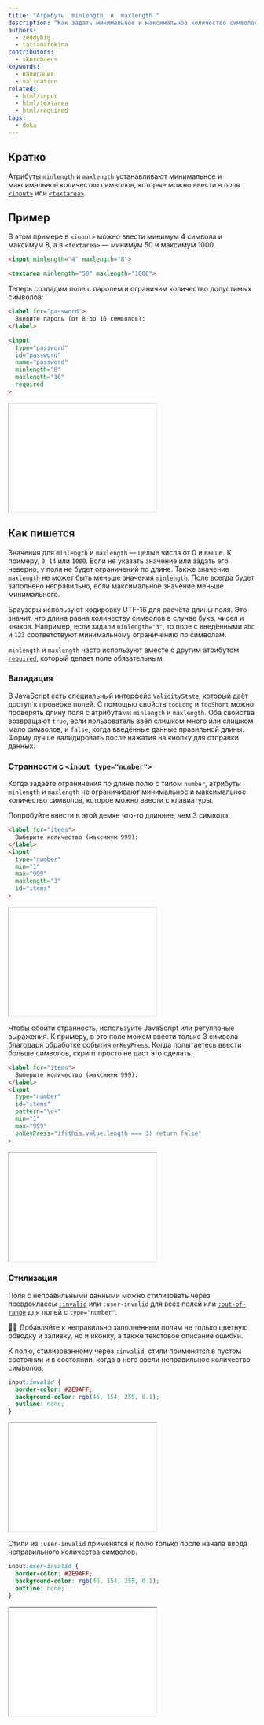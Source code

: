 ```yaml
---
title: "Атрибуты `minlength` и `maxlength`"
description: "Как задать минимальное и максимальное количество символов, которое принимает поле?"
authors:
  - zeddybig
  - tatianafokina
contributors:
  - skorobaeus
keywords:
  - валидация
  - validation
related:
  - html/input
  - html/textarea
  - html/required
tags:
  - doka
---
```


## Кратко

Атрибуты `minlength` и `maxlength` устанавливают минимальное и максимальное количество символов, которые можно ввести в поля [`<input>`](/html/input/) или [`<textarea>`](/html/textarea/).

## Пример

В этом примере в `<input>` можно ввести минимум 4 символа и максимум 8, а в `<textarea>` — минимум 50 и максимум 1000.

```html
<input minlength="4" maxlength="8">

<textarea minlength="50" maxlength="1000">
```

Теперь создадим поле с паролем и ограничим количество допустимых символов:

```html
<label for="password">
  Введите пароль (от 8 до 16 символов):
</label>

<input
  type="password"
  id="password"
  name="password"
  minlength="8"
  maxlength="16"
  required
>
```

<iframe title="Поле для пароля с ограничениями по количеству символов" src="demos/input/" height="220"></iframe>

## Как пишется

Значения для `minlength` и `maxlength` — целые числа от 0 и выше. К примеру, `0`, `14` или `1000`. Если не указать значение или задать его неверно, у поля не будет ограничений по длине. Также значение `maxlength` не может быть меньше значения `minlength`. Поле всегда будет заполнено неправильно, если максимальное значение меньше минимального.

Браузеры используют кодировку UTF-16 для расчёта длины поля. Это значит, что длина равна количеству символов в случае букв, чисел и знаков. Например, если задали `minlength="3"`, то поле с введёнными `abc` и `123` соответствуют минимальному ограничению по символам.

`minlength` и `maxlength` часто используют вместе с другим атрибутом [`required`](/html/required/), который делает поле обязательным.

### Валидация

В JavaScript есть специальный интерфейс `ValidityState`, который даёт доступ к проверке полей. С помощью свойств `tooLong` и `tooShort` можно проверять длину поля с атрибутами `minlength` и `maxlength`. Оба свойства возвращают `true`, если пользователь ввёл слишком много или слишком мало символов, и `false`, когда введённые данные правильной длины. Форму лучше валидировать после нажатия на кнопку для отправки данных.

### Странности с `<input type="number">`

Когда задаёте ограничения по длине полю с типом `number`, атрибуты `minlength` и `maxlength` не ограничивают минимальное и максимальное количество символов, которое можно ввести с клавиатуры.

Попробуйте ввести в этой демке что-то длиннее, чем 3 символа.

```html
<label for="items">
  Выберите количество (максимум 999):
</label>
<input
  type="number"
  min="1"
  max="999"
  maxlength="3"
  id="items"
>
```

<iframe title="Поле по умолчанию с типом number" src="demos/default-input-type-number/" height="220"></iframe>

Чтобы обойти странность, используйте JavaScript или регулярные выражения. К примеру, в это поле можем ввести только 3 символа благодаря обработке события `onKeyPress`. Когда попытаетесь ввести больше символов, скрипт просто не даст это сделать.

```html
<label for="items">
  Выберите количество (максимум 999):
</label>
<input
  type="number"
  id="items"
  pattern="\d+"
  min="1"
  max="999"
  onKeyPress="if(this.value.length === 3) return false"
>
```

<iframe title="Работающее поле с типом number" src="demos/fixed-input-type-number/" height="220"></iframe>

### Стилизация

Поля с неправильными данными можно стилизовать через псевдоклассы [`:invalid`](/css/invalid-valid/) или `:user-invalid` для всех полей или [`:out-of-range`](/css/in-range-out-of-range/) для полей с `type="number"`.

<aside>

👩‍🎨 Добавляйте к неправильно заполненным полям не только цветную обводку и заливку, но и иконку, а также текстовое описание ошибки.

</aside>

К полю, стилизованному через `:invalid`, стили применятся в пустом состоянии и в состоянии, когда в него ввели неправильное количество символов.

```css
input:invalid {
  border-color: #2E9AFF;
  background-color: rgb(46, 154, 255, 0.1);
  outline: none;
}
```

<iframe title="Поле со стилями для invalid" src="demos/input-invalid-styles/" height="220"></iframe>

Стили из `:user-invalid` применятся к полю только после начала ввода неправильного количества символов.

```css
input:user-invalid {
  border-color: #2E9AFF;
  background-color: rgb(46, 154, 255, 0.1);
  outline: none;
}
```

<iframe title="Поле со стилями для user-invalid" src="demos/input-userinvalid-styles/" height="220"></iframe>
